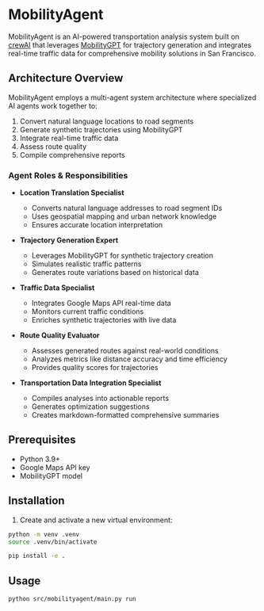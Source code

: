 # MobilityAgent

MobilityAgent is an AI-powered transportation analysis system built on [crewAI](https://crewai.com) that leverages [MobilityGPT](https://github.com/ammarhydr/MobilityGPT) for trajectory generation and integrates real-time traffic data for comprehensive mobility solutions in San Francisco.

## Architecture Overview

MobilityAgent employs a multi-agent system architecture where specialized AI agents work together to:
1. Convert natural language locations to road segments
2. Generate synthetic trajectories using MobilityGPT
3. Integrate real-time traffic data
4. Assess route quality
5. Compile comprehensive reports

### Agent Roles & Responsibilities

- **Location Translation Specialist**
  - Converts natural language addresses to road segment IDs
  - Uses geospatial mapping and urban network knowledge
  - Ensures accurate location interpretation

- **Trajectory Generation Expert**
  - Leverages MobilityGPT for synthetic trajectory creation
  - Simulates realistic traffic patterns
  - Generates route variations based on historical data

- **Traffic Data Specialist**
  - Integrates Google Maps API real-time data
  - Monitors current traffic conditions
  - Enriches synthetic trajectories with live data

- **Route Quality Evaluator**
  - Assesses generated routes against real-world conditions
  - Analyzes metrics like distance accuracy and time efficiency
  - Provides quality scores for trajectories

- **Transportation Data Integration Specialist**
  - Compiles analyses into actionable reports
  - Generates optimization suggestions
  - Creates markdown-formatted comprehensive summaries

## Prerequisites

- Python 3.9+
- Google Maps API key
- MobilityGPT model

## Installation

1. Create and activate a new virtual environment:
```bash
python -m venv .venv
source .venv/bin/activate 

pip install -e .
```


## Usage

```bash
python src/mobilityagent/main.py run  
```